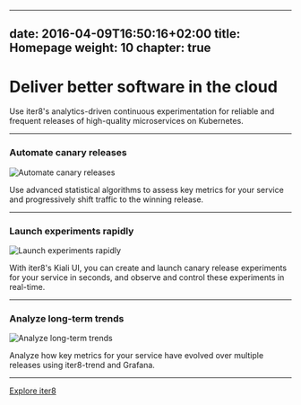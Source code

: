 
---
date: 2016-04-09T16:50:16+02:00
title: Homepage
weight: 10
chapter: true
---

# Deliver better software in the cloud

Use iter8's analytics-driven continuous experimentation for reliable and frequent releases of high-quality microservices on Kubernetes.

***

### Automate canary releases

![Automate canary releases](/images/iter8-overview.png)

Use advanced statistical algorithms to assess key metrics for your service and progressively shift traffic to the winning release.

***

### Launch experiments rapidly

![Launch experiments rapidly](/images/kiali.png)

With iter8's Kiali UI, you can create and launch canary release experiments for your service in seconds, and observe and control these experiments in real-time.

***

### Analyze long-term trends

![Analyze long-term trends](/images/iter8-trend.png)

Analyze how key metrics for your service have evolved over multiple releases using iter8-trend and Grafana.

***

[Explore iter8](about/)